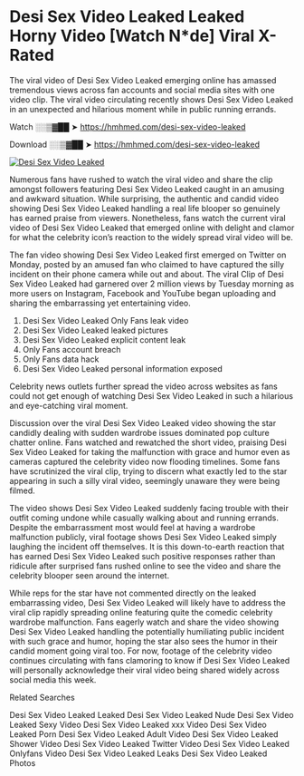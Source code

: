﻿# Desi Sex Video Leaked Leaked Horny Video [Watch N*de] Viral X-Rated

The viral video of ﻿Desi Sex Video Leaked emerging online has amassed tremendous views across fan accounts and social media sites with one video clip. The viral video circulating recently shows ﻿Desi Sex Video Leaked in an unexpected and hilarious moment while in public running errands. 

Watch ░░▒▓██ ➤ https://hmhmed.com/desi-sex-video-leaked

Download ░░▒▓██ ➤ https://hmhmed.com/desi-sex-video-leaked

[![Desi Sex Video Leaked](https://i.imgur.com/dJHk4Zq.gif)](https://hmhmed.com/desi-sex-video-leaked)

Numerous fans have rushed to watch the viral video and share the clip amongst followers featuring ﻿Desi Sex Video Leaked caught in an amusing and awkward situation. While surprising, the authentic and candid video showing ﻿Desi Sex Video Leaked handling a real life blooper so genuinely has earned praise from viewers. Nonetheless, fans watch the current viral video of ﻿Desi Sex Video Leaked that emerged online with delight and clamor for what the celebrity icon’s reaction to the widely spread viral video will be.

The fan video showing ﻿Desi Sex Video Leaked first emerged on Twitter on Monday, posted by an amused fan who claimed to have captured the silly incident on their phone camera while out and about. The viral Clip of ﻿Desi Sex Video Leaked had garnered over 2 million views by Tuesday morning as more users on Instagram, Facebook and YouTube began uploading and sharing the embarrassing yet entertaining video. 

1. ﻿Desi Sex Video Leaked Only Fans leak video
2. ﻿Desi Sex Video Leaked leaked pictures
3. ﻿Desi Sex Video Leaked explicit content leak
4. Only Fans account breach
5. Only Fans data hack
6. ﻿Desi Sex Video Leaked personal information exposed

Celebrity news outlets further spread the video across websites as fans could not get enough of watching ﻿Desi Sex Video Leaked in such a hilarious and eye-catching viral moment. 

Discussion over the viral ﻿Desi Sex Video Leaked video showing the star candidly dealing with sudden wardrobe issues dominated pop culture chatter online. Fans watched and rewatched the short video, praising ﻿Desi Sex Video Leaked for taking the malfunction with grace and humor even as cameras captured the celebrity video now flooding timelines. Some fans have scrutinized the viral clip, trying to discern what exactly led to the star appearing in such a silly viral video, seemingly unaware they were being filmed.

The video shows ﻿Desi Sex Video Leaked suddenly facing trouble with their outfit coming undone while casually walking about and running errands. Despite the embarrassment most would feel at having a wardrobe malfunction publicly, viral footage shows ﻿Desi Sex Video Leaked simply laughing the incident off themselves. It is this down-to-earth reaction that has earned ﻿Desi Sex Video Leaked such positive responses rather than ridicule after surprised fans rushed online to see the video and share the celebrity blooper seen around the internet.  

While reps for the star have not commented directly on the leaked embarrassing video, ﻿Desi Sex Video Leaked will likely have to address the viral clip rapidly spreading online featuring quite the comedic celebrity wardrobe malfunction. Fans eagerly watch and share the video showing ﻿Desi Sex Video Leaked handling the potentially humiliating public incident with such grace and humor, hoping the star also sees the humor in their candid moment going viral too. For now, footage of the celebrity video continues circulating with fans clamoring to know if ﻿Desi Sex Video Leaked will personally acknowledge their viral video being shared widely across social media this week.

Related Searches

﻿Desi Sex Video Leaked Leaked
﻿Desi Sex Video Leaked Nude
﻿Desi Sex Video Leaked Sexy Video
﻿Desi Sex Video Leaked xxx Video
﻿Desi Sex Video Leaked Porn
﻿Desi Sex Video Leaked Adult Video
﻿Desi Sex Video Leaked Shower Video
﻿Desi Sex Video Leaked Twitter Video
﻿Desi Sex Video Leaked Onlyfans Video
﻿Desi Sex Video Leaked Leaks
﻿Desi Sex Video Leaked Photos